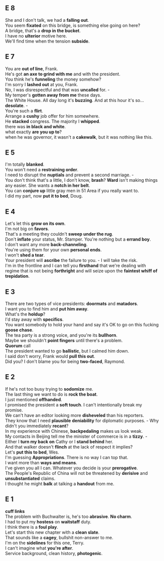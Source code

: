 
## E 8 
She and I don't talk, we had a **falling out**.  
You seem **fixated** on this bridge, is something else going on here?  
A bridge, that's a **drop in the bucket**.  
I have no **ulterior** motive here.  
We'll find time when the tension **subside**.  

## E 7  
You are **out of line**, Frank.  
He's got **an axe to grind with me** and with the president.   
You think he's **funneling** the money somehow?  
I'm sorry I **lashed out** at you, Frank.  
No, I was disrespectful and that was **uncalled** for. -  
My temper's **gotten away from me** these days.  
The White House. All day long it's **buzzing**. And at this hour it's so... **desolate**. -  
You're such a **flirt**.  
Arrange a **cushy** job offer for him somewhere.  
He **stacked** congress. The majority I **whipped**.  
there was **in black and white**.  
what exactly **are you up to**?  
when he was governor, it wasn't a **cakewalk**, but it was nothing like this.  


## E 5 
I'm totally **blanked**.  
You won't need a **restraining order**.  
I need to disrupt the **nuptials** and prevent a second marriage. -  
You don't think that's a little, I don't know, **brash**? 
**Ward** isn't making things any easier. She wants a **notch in her belt**.  
You can **conjure up** little gray men in 51 Area if you really want to.  
I did my part, now **put it to bed**, Doug.  

## E 4 

Let's let this **grow on its own**.  
I'm not big on **favors**.  
That's a meeting they couldn't **sweep under the rug**.  
Don't **inflate** your status, Mr. Stamper. You're nothing but a **errand boy**.  
I don't want any more **back-channeling**.  
You're using them for your own **personal ends**.  
I won't **shed a tear**.  
Your president will **ascribe** the failure to you. - I will take the risk.    
I'm in the frontline and I can tell you **firsthand** that we're dealing with regime that is not being **forthright** and will seize upon the **faintest whiff of trepidation**.  


## E 3  
There are two types of vice presidents: **doormats** and **matadors**.  
I want you to find him and **put him away**.  
What's the **holdup**?  
I'd stay away with **specifics**.  
You want somebody to hold your hand and say it's OK to go on this fucking **goose chase**.  
The tea party is a strong voice, and you're its **bullhorn**.  
Maybe we shouldn't **point fingers** until there's a problem.  
**Quorum** call  
The president wanted to go **ballistic**, but I calmed him down.  
I said don't worry, Frank would **pull this out**.  
Did you? I don't blame you for being **two-faced**, Raymond.  


## E 2 
If he's not too busy trying to **sodomize** me.  
The last thing we want to do is **rock the boat**.  
I just mentioned **offhanded**.  
I promised the president a **soft touch**. I can't intentionally break my promise.  
We can't have an editor looking more **disheveled** than his reporters.  
They know that I need **plausible** **deniability** for diplomatic purposes. - Why didn't you immediately **recant**?  
In my experience with Chinese, **backpedaling** makes us look weak.  
My contacts in Beijing tell me the minister of commerce is in a **tizzy**. -  
Either I **turn my back on** Cathy or I **stand behind** her.  
And that walker doesn't **flinch** at the lack of respect it implies?  
Let's **put this to bed**, Wes.  
I'm guessing **Appropriations**. There is no way I can top that.  
I want more than **ways and means**.  
I've given you all I can. Whatever you decide is your **prerogative**.  
The People's Republic of China will not be threatened by **derisive** and **unsubstantiated** claims.  
I thought he might **balk** at talking a **handout** from me.  


## E 1 
**cuff links**  
The problem with Buchwalter is, he's too **abrasive**. **No charm**.  
I had to put my **hostess** on **waitstaff** duty.  
I think there is a **foul play**.  
Let's start this new chapter with a **clean slate**.  
That sounds like a **cagey**, bullshit non-answer to me.  
I'm on the **sidelines** for this one, Terry.  
I can't imagine what **you're after**.  
Service background, clean history, **photogenic**.  

